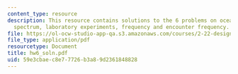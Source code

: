 ```yaml
---
content_type: resource
description: This resource contains solutions to the 6 problems on ocean waves, Bretschneider
  spectrum, laboratory experiments, frequency and encounter frequency.
file: https://ol-ocw-studio-app-qa.s3.amazonaws.com/courses/2-22-design-principles-for-ocean-vehicles-13-42-spring-2005/59e3cbaec8e77726b3a89d2361848828_hw6_soln.pdf
file_type: application/pdf
resourcetype: Document
title: hw6_soln.pdf
uid: 59e3cbae-c8e7-7726-b3a8-9d2361848828
---
```

